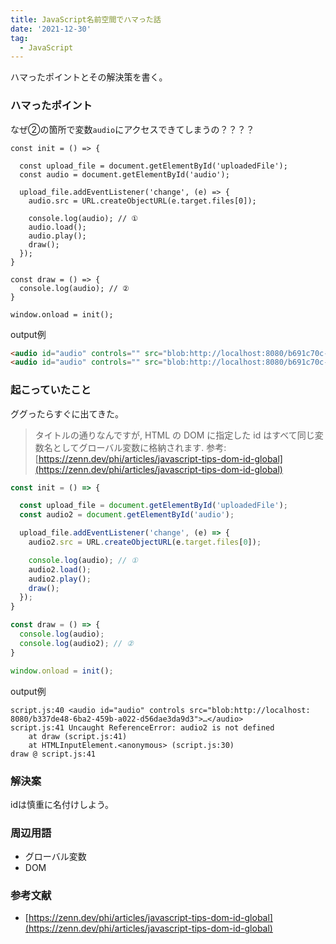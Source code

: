 ```yaml
---
title: JavaScript名前空間でハマった話
date: '2021-12-30'
tag:
  - JavaScript
---
```


ハマったポイントとその解決策を書く。

### ハマったポイント

なぜ②の箇所で変数`audio`にアクセスできてしまうの？？？？

```jsstacktrace
const init = () => {

  const upload_file = document.getElementById('uploadedFile');
  const audio = document.getElementById('audio');

  upload_file.addEventListener('change', (e) => {
    audio.src = URL.createObjectURL(e.target.files[0]);

    console.log(audio); // ①
    audio.load();
    audio.play();
    draw();
  });
}

const draw = () => {
  console.log(audio); // ②
}

window.onload = init();

```

output例
```html
<audio id="audio" controls="" src="blob:http://localhost:8080/b691c70c-4570-4659-97d3-45577d80ec21"></audio>
<audio id="audio" controls="" src="blob:http://localhost:8080/b691c70c-4570-4659-97d3-45577d80ec21"></audio>
```


### 起こっていたこと
ググったらすぐに出てきた。
> タイトルの通りなんですが, HTML の DOM に指定した id はすべて同じ変数名としてグローバル変数に格納されます.
参考: [https://zenn.dev/phi/articles/javascript-tips-dom-id-global](https://zenn.dev/phi/articles/javascript-tips-dom-id-global)


```javascript
const init = () => {

  const upload_file = document.getElementById('uploadedFile');
  const audio2 = document.getElementById('audio');

  upload_file.addEventListener('change', (e) => {
    audio2.src = URL.createObjectURL(e.target.files[0]);

    console.log(audio); // ①
    audio2.load();
    audio2.play();
    draw();
  });
}

const draw = () => {
  console.log(audio);
  console.log(audio2); // ②
}

window.onload = init();
```
output例
```jsstacktrace
script.js:40 <audio id=​"audio" controls src=​"blob:​http:​/​/​localhost:​8080/​b337de48-6ba2-459b-a022-d56dae3da9d3">​…​</audio>​
script.js:41 Uncaught ReferenceError: audio2 is not defined
    at draw (script.js:41)
    at HTMLInputElement.<anonymous> (script.js:30)
draw @ script.js:41
```



### 解決案

idは慎重に名付けしよう。


### 周辺用語
- グローバル変数
- DOM


### 参考文献
- [https://zenn.dev/phi/articles/javascript-tips-dom-id-global](https://zenn.dev/phi/articles/javascript-tips-dom-id-global)
